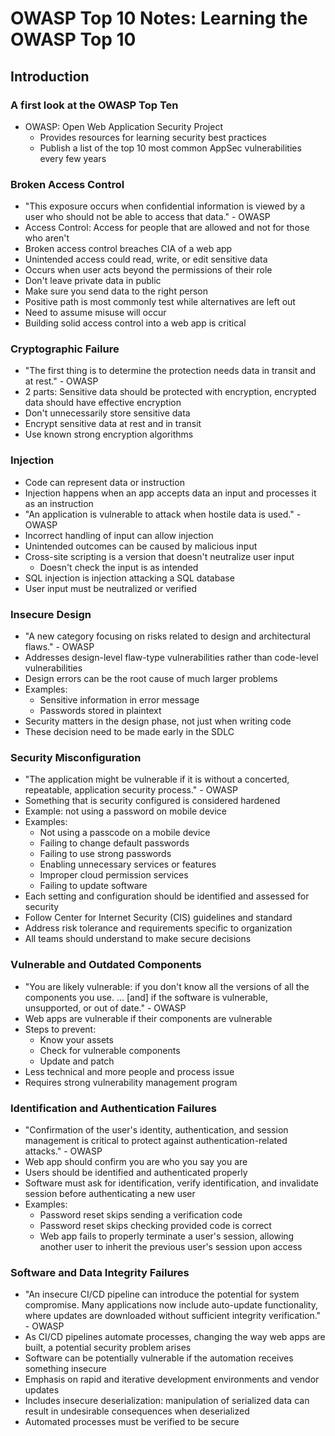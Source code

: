 # OWASP Top 10 Notes: Learning the OWASP Top 10

## Introduction

### A first look at the OWASP Top Ten

- OWASP: Open Web Application Security Project
  - Provides resources for learning security best practices
  - Publish a list of the top 10 most common AppSec vulnerabilities every few years

### Broken Access Control

- "This exposure occurs when confidential information is viewed by a user who should not be able to access that data." - OWASP
- Access Control: Access for people that are allowed and not for those who aren't
- Broken access control breaches CIA of a web app
- Unintended access could read, write, or edit sensitive data
- Occurs when user acts beyond the permissions of their role
- Don't leave private data in public
- Make sure you send data to the right person
- Positive path is most commonly test while alternatives are left out
- Need to assume misuse will occur
- Building solid access control into a web app is critical

### Cryptographic Failure
- "The first thing is to determine the protection needs data in transit and at rest." - OWASP
- 2 parts: Sensitive data should be protected with encryption, encrypted data should have effective encryption
- Don't unnecessarily store sensitive data
- Encrypt sensitive data at rest and in transit
- Use known strong encryption algorithms

### Injection
- Code can represent data or instruction
- Injection happens when an app accepts data an input and processes it as an instruction
- "An application is vulnerable to attack when hostile data is used." - OWASP
- Incorrect handling of input can allow injection
- Unintended outcomes can be caused by malicious input
- Cross-site scripting is a version that doesn't neutralize user input
  - Doesn't check the input is as intended
- SQL injection is injection attacking a SQL database
- User input must be neutralized or verified

### Insecure Design
- "A new category focusing on risks related to design and architectural flaws." - OWASP
- Addresses design-level flaw-type vulnerabilities rather than code-level vulnerabilities
- Design errors can be the root cause of much larger problems
- Examples:
  - Sensitive information in error message
  - Passwords stored in plaintext
- Security matters in the design phase, not just when writing code
- These decision need to be made early in the SDLC

### Security Misconfiguration
- "The application might be vulnerable if it is without a concerted, repeatable, application security process." - OWASP
- Something that is security configured is considered hardened
- Example: not using a password on mobile device
- Examples: 
  - Not using a passcode on a mobile device
  - Failing to change default passwords
  - Failing to use strong passwords
  - Enabling unnecessary services or features
  - Improper cloud permission services
  - Failing to update software
- Each setting and configuration should be identified and assessed for security
- Follow Center for Internet Security (CIS) guidelines and standard
- Address risk tolerance and requirements specific to organization
- All teams should understand to make secure decisions

### Vulnerable and Outdated Components
- "You are likely vulnerable: if you don't know all the versions of all the components you use. ... [and] if the software is vulnerable, unsupported, or out of date." - OWASP
- Web apps are vulnerable if their components are vulnerable
- Steps to prevent:
  - Know your assets
  - Check for vulnerable components
  - Update and patch
- Less technical and more people and process issue
- Requires strong vulnerability management program

### Identification and Authentication Failures
- "Confirmation of the user's identity, authentication, and session management is critical to protect against authentication-related attacks." - OWASP
- Web app should confirm you are who you say you are
- Users should be identified and authenticated properly
- Software must ask for identification, verify identification, and invalidate session before authenticating a new user
- Examples:
  - Password reset skips sending a verification code
  - Password reset skips checking provided code is correct
  - Web app fails to properly terminate a user's session, allowing another user to inherit the previous user's session upon access
 
### Software and Data Integrity Failures
- "An insecure CI/CD pipeline can introduce the potential for system compromise. Many applications now include auto-update functionality, where updates are downloaded without sufficient integrity verification." - OWASP
- As CI/CD pipelines automate processes, changing the way web apps are built, a potential security problem arises
- Software can be potentially vulnerable if the automation receives something insecure
- Emphasis on rapid and iterative development environments and vendor updates
- Includes insecure deserialization: manipulation of serialized data can result in undesirable consequences when deserialized
- Automated processes must be verified to be secure
